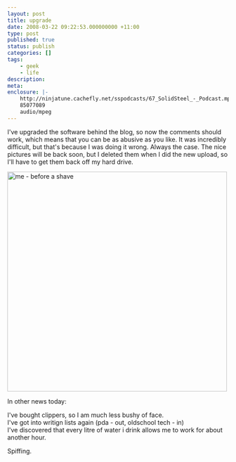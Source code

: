 ```yaml
---
layout: post
title: upgrade
date: 2008-03-22 09:22:53.000000000 +11:00
type: post
published: true
status: publish
categories: []
tags:
    - geek
    - life
description:
meta:
enclosure: |-
    http://ninjatune.cachefly.net/sspodcasts/67_SolidSteel_-_Podcast.mp3
    85077089
    audio/mpeg
---
```


<p>I've upgraded the software behind the blog, so now the comments should work, which means that you can be as abusive as you like. It was incredibly difficult, but that's because I was doing it wrong. Always the case. The nice pictures will be back soon, but I deleted them when I did the new upload, so I'll have to get them back off my hard drive.</p>
<p><img src="{{ site.baseurl }}/assets/Yeti_Doll_by_mostlymade.jpg" alt="me - before a shave" width="500" /></p>
<p>In other news today:</p>
<p>I've bought clippers, so I am much less bushy of face.<br />
I've got into writign lists again (pda -  out, oldschool tech - in)<br />
I've discovered that every litre of water i drink allows me to work for about another hour.</p>
<p>Spiffing.</p>
